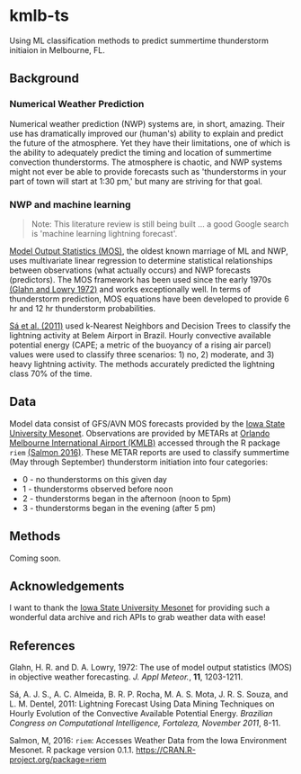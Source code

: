 # kmlb-ts
Using ML classification methods to predict summertime thunderstorm initiaion in Melbourne, FL.

## Background
### Numerical Weather Prediction
Numerical weather prediction (NWP) systems are, in short, amazing. Their use has dramatically improved our (human's) ability to explain and predict the future of the atmosphere. Yet they have their limitations, one of which is the ability to adequately predict the timing and location of summertime convection thunderstorms. The atmosphere is chaotic, and NWP systems might not ever be able to provide forecasts such as 'thunderstorms in your part of town will start at 1:30 pm,' but many are striving for that goal.

### NWP and machine learning
> Note: This literature review is still being built ... a good Google search is 'machine learning lightning forecast'.

[Model Output Statistics (MOS)](https://en.wikipedia.org/wiki/Model_output_statistics), the oldest known marriage of ML and NWP, uses multivariate linear regression to determine statistical relationships between observations (what actually occurs) and NWP forecasts (predictors). The MOS framework has been used since the early 1970s [(Glahn and Lowry 1972)](http://journals.ametsoc.org/doi/abs/10.1175/1520-0450(1972)011%3C1203:TUOMOS%3E2.0.CO;2) and works exceptionally well. In terms of thunderstorm prediction, MOS equations have been developed to provide 6 hr and 12 hr thunderstorm probabilities.

[Sá et al. (2011)](https://www.researchgate.net/publication/303773171_Lightning_Forecast_Using_Data_Mining_Techniques_On_Hourly_Evolution_Of_The_Convective_Available_Potential_Energy) used k-Nearest Neighbors and Decision Trees to classify the lightning activity at Belem Airport in Brazil. Hourly convective available potential energy (CAPE; a metric of the buoyancy of a rising air parcel) values were used to classify three scenarios: 1) no, 2) moderate, and 3) heavy lightning activity. The methods accurately predicted the lightning class 70% of the time.

## Data
Model data consist of GFS/AVN MOS forecasts provided by the [Iowa State University Mesonet](https://mesonet.agron.iastate.edu/mos/fe.phtml). Observations are provided by METARs at [Orlando Melbourne International Airport (KMLB)](https://en.wikipedia.org/wiki/Orlando_Melbourne_International_Airport) accessed through the R package `riem` [(Salmon 2016)](https://cran.r-project.org/web/packages/riem/index.html). These METAR reports are used to classify summertime (May through September) thunderstorm initiation into four categories:
* 0 - no thunderstorms on this given day
* 1 - thunderstorms observed before noon
* 2 - thunderstorms began in the afternoon (noon to 5pm)
* 3 - thunderstorms began in the evening (after 5 pm)

## Methods
Coming soon.

## Acknowledgements
I want to thank the [Iowa State University Mesonet](https://mesonet.agron.iastate.edu/) for providing such a wonderful data archive and rich APIs to grab weather data with ease!

## References
Glahn, H. R. and D. A. Lowry, 1972: The use of model output statistics (MOS) in objective weather forecasting. *J. Appl Meteor.*, **11**, 1203-1211.

Sá, A. J. S., A. C. Almeida, B. R. P. Rocha, M. A. S. Mota, J. R. S. Souza, and L. M. Dentel, 2011: Lightning Forecast Using Data Mining Techniques on Hourly Evolution of the Convective Available Potential Energy. *Brazilian Congress on Computational Intelligence, Fortaleza, November 2011*, 8-11.

Salmon, M, 2016: `riem`: Accesses Weather Data from the Iowa Environment Mesonet. R package version 0.1.1. https://CRAN.R-project.org/package=riem
